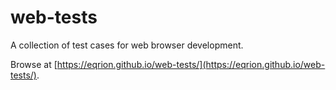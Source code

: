# web-tests

A collection of test cases for web browser development.

Browse at [https://eqrion.github.io/web-tests/](https://eqrion.github.io/web-tests/).
